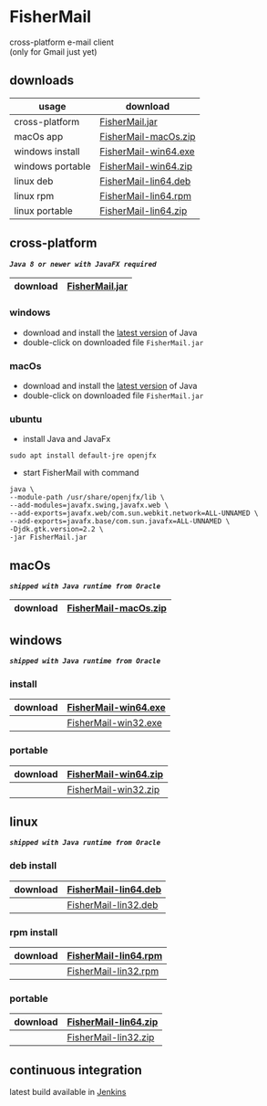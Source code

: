 # FisherMail
cross-platform e-mail client  
(only for Gmail just yet)

## downloads
| usage            | download                             |
|------------------|--------------------------------------|
| cross-platform   | [FisherMail.jar](#cross-platform)    |
| macOs app        | [FisherMail-macOs.zip](#macos-1)     |
| windows install  | [FisherMail-win64.exe](#install)     |
| windows portable | [FisherMail-win64.zip](#portable)    |
| linux deb        | [FisherMail-lin64.deb](#deb-install) |
| linux rpm        | [FisherMail-lin64.rpm](#rpm-install) |
| linux portable   | [FisherMail-lin64.zip](#portable-1)  |  

## cross-platform 
__*`Java 8 or newer with JavaFX required`*__

| download | [FisherMail.jar](https://speederpan.uk.to/jenkins/job/mail-client-distrib/lastSuccessfulBuild/artifact/mail-client-distrib/distrib/FisherMail.jar) |
|----------|----------------------------------------------------------------------------------------------------------------------------------------------------|

### windows
+ download and install the [latest version](https://www.java.com/en/download/) of Java  
+ double-click on downloaded file `FisherMail.jar`

### macOs
+ download and install the [latest version](https://www.java.com/en/download/) of Java  
+ double-click on downloaded file `FisherMail.jar`

### ubuntu
+ install Java and JavaFx  
```
sudo apt install default-jre openjfx
```  
+ start FisherMail with command
```
java \
--module-path /usr/share/openjfx/lib \
--add-modules=javafx.swing,javafx.web \
--add-exports=javafx.web/com.sun.webkit.network=ALL-UNNAMED \
--add-exports=javafx.base/com.sun.javafx=ALL-UNNAMED \
-Djdk.gtk.version=2.2 \
-jar FisherMail.jar
```

## macOs  
__*`shipped with Java runtime from Oracle`*__

| download | [FisherMail-macOs.zip](http://speederpan.uk.to/jenkins/job/mail-client-distrib/lastSuccessfulBuild/artifact/mail-client-distrib/distrib/FisherMail-macOs.zip) |
|----------|---------------------------------------------------------------------------------------------------------------------------------------------------------------|

## windows  
__*`shipped with Java runtime from Oracle`*__
### install
| download | [FisherMail-win64.exe](http://speederpan.uk.to/jenkins/job/mail-client-distrib/lastSuccessfulBuild/artifact/mail-client-distrib/distrib/FisherMail-win64.exe)  |
|----------|----------------------------------------------------------------------------------------------------------------------------------------------------------------|
|          | [FisherMail-win32.exe](https://speederpan.uk.to/jenkins/job/mail-client-distrib/lastSuccessfulBuild/artifact/mail-client-distrib/distrib/FisherMail-win32.exe) |
### portable
| download | [FisherMail-win64.zip](http://speederpan.uk.to/jenkins/job/mail-client-distrib/lastSuccessfulBuild/artifact/mail-client-distrib/distrib/FisherMail-win64.zip)  |
|----------|----------------------------------------------------------------------------------------------------------------------------------------------------------------|
|          | [FisherMail-win32.zip](https://speederpan.uk.to/jenkins/job/mail-client-distrib/lastSuccessfulBuild/artifact/mail-client-distrib/distrib/FisherMail-win32.zip) |

## linux  
__*`shipped with Java runtime from Oracle`*__
### deb install
| download | [FisherMail-lin64.deb](http://speederpan.uk.to/jenkins/job/mail-client-distrib/lastSuccessfulBuild/artifact/mail-client-distrib/distrib/FisherMail-lin64.deb) |
|----------|---------------------------------------------------------------------------------------------------------------------------------------------------------------|
|          | [FisherMail-lin32.deb](http://speederpan.uk.to/jenkins/job/mail-client-distrib/lastSuccessfulBuild/artifact/mail-client-distrib/distrib/FisherMail-lin32.deb) |
### rpm install
| download | [FisherMail-lin64.rpm](http://speederpan.uk.to/jenkins/job/mail-client-distrib/lastSuccessfulBuild/artifact/mail-client-distrib/distrib/FisherMail-lin64.rpm) |
|----------|---------------------------------------------------------------------------------------------------------------------------------------------------------------|
|          | [FisherMail-lin32.rpm](http://speederpan.uk.to/jenkins/job/mail-client-distrib/lastSuccessfulBuild/artifact/mail-client-distrib/distrib/FisherMail-lin32.rpm) |
### portable
| download | [FisherMail-lin64.zip](http://speederpan.uk.to/jenkins/job/mail-client-distrib/lastSuccessfulBuild/artifact/mail-client-distrib/distrib/FisherMail-lin64.zip) |
|----------|---------------------------------------------------------------------------------------------------------------------------------------------------------------|
|          | [FisherMail-lin32.zip](http://speederpan.uk.to/jenkins/job/mail-client-distrib/lastSuccessfulBuild/artifact/mail-client-distrib/distrib/FisherMail-lin32.zip) |


## continuous integration
latest build available in [Jenkins](https://speederpan.uk.to/jenkins/job/mail-client-distrib%20(continuous))
